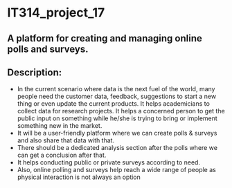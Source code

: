 # IT314_project_17
## A platform for creating and managing online polls and surveys.

## Description:
- In the current scenario where data is the next fuel of the world, many people need the customer data, feedback, suggestions to start a new thing or even update the current products. It helps academicians to collect data for research projects. It helps a concerned person to get the public input on something while he/she is trying to bring or implement something new in the market.
- It will be a user-friendly platform where we can create polls & surveys and also share that data with that. 
- There should be a dedicated analysis section after the polls where we can get a conclusion after that.
- It helps conducting public or private surveys according to need.
- Also, online polling and surveys help reach a wide range of people as physical interaction is not always an option

